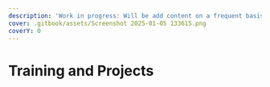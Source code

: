```yaml
---
description: 'Work in progress: Will be add content on a frequent basis.'
cover: .gitbook/assets/Screenshot 2025-01-05 133615.png
coverY: 0
---
```


# Training and Projects


